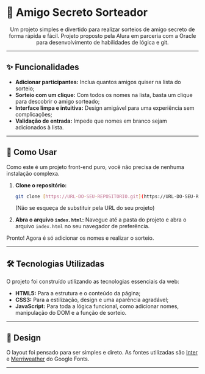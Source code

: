 # 🤫 Amigo Secreto Sorteador

<p align="center">
  Um projeto simples e divertido para realizar sorteios de amigo secreto de forma rápida e fácil. Projeto proposto pela Alura em parceria com a Oracle para desenvolvimento de habilidades de lógica e git.
</p>

---

## ✨ Funcionalidades

- **Adicionar participantes:** Inclua quantos amigos quiser na lista do sorteio;
- **Sorteio com um clique:** Com todos os nomes na lista, basta um clique para descobrir o amigo sorteado;
- **Interface limpa e intuitiva:** Design amigável para uma experiência sem complicações;
- **Validação de entrada:** Impede que nomes em branco sejam adicionados à lista.

---

## 🚀 Como Usar

Como este é um projeto front-end puro, você não precisa de nenhuma instalação complexa.

1.  **Clone o repositório:**
    ```bash
    git clone [https://URL-DO-SEU-REPOSITORIO.git](https://URL-DO-SEU-REPOSITORIO.git)
    ```
    (Não se esqueça de substituir pela URL do seu projeto)

2.  **Abra o arquivo `index.html`:**
    Navegue até a pasta do projeto e abra o arquivo `index.html` no seu navegador de preferência.

Pronto! Agora é só adicionar os nomes e realizar o sorteio.

---

## 🛠️ Tecnologias Utilizadas

O projeto foi construído utilizando as tecnologias essenciais da web:

* **HTML5:** Para a estrutura e o conteúdo da página;
* **CSS3:** Para a estilização, design e uma aparência agradável;
* **JavaScript:** Para toda a lógica funcional, como adicionar nomes, manipulação do DOM e a função de sorteio.

---

## 🎨 Design

O layout foi pensado para ser simples e direto. As fontes utilizadas são [Inter](https://fonts.google.com/specimen/Inter) e [Merriweather](https://fonts.google.com/specimen/Merriweather) do Google Fonts.

---
